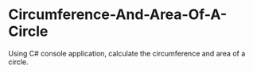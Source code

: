 # Circumference-And-Area-Of-A-Circle
Using C# console application, calculate the circumference and area of a circle.
